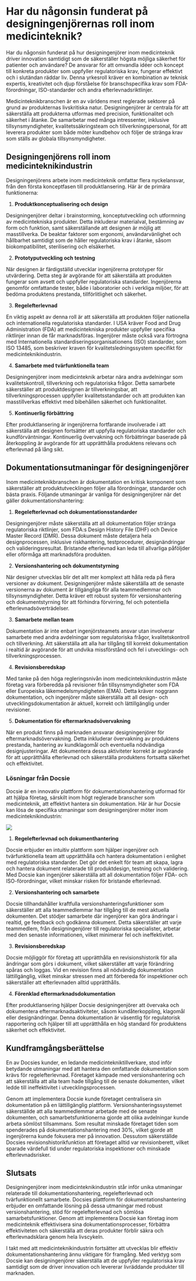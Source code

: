 # Har du någonsin funderat på designingenjörernas roll inom medicinteknik?

Har du någonsin funderat på hur designingenjörer inom medicinteknik driver innovation samtidigt som de säkerställer högsta möjliga säkerhet för patienter och användare? De ansvarar för att omvandla idéer och koncept till konkreta produkter som uppfyller regulatoriska krav, fungerar effektivt och i slutändan räddar liv. Denna yrkesroll kräver en kombination av teknisk expertis, kreativitet och djup förståelse för branschspecifika krav som FDA-förordningar, ISO-standarder och andra efterlevnadsriktlinjer.

Medicinteknikbranschen är en av världens mest reglerade sektorer på grund av produkternas livskritiska natur. Designingenjörer är centrala för att säkerställa att produkterna utformas med precision, funktionalitet och säkerhet i åtanke. De samarbetar med många intressenter, inklusive tillsynsmyndigheter, kvalitetssäkringsteam och tillverkningspersonal, för att leverera produkter som både möter kundbehov och följer de stränga krav som ställs av globala tillsynsmyndigheter.

## Designingenjörens roll inom medicinteknikindustrin

Designingenjörens arbete inom medicinteknik omfattar flera nyckelansvar, från den första konceptfasen till produktlansering. Här är de primära funktionerna:

1. **Produktkonceptualisering och design**

Designingenjörer deltar i brainstorming, konceptutveckling och utformning av medicintekniska produkter. Detta inkluderar materialval, bestämning av form och funktion, samt säkerställande att designen är möjlig att masstillverka. De beaktar faktorer som ergonomi, användarvänlighet och hållbarhet samtidigt som de håller regulatoriska krav i åtanke, såsom biokompatibilitet, sterilisering och elsäkerhet.

2. **Prototyputveckling och testning**

När designen är färdigställd utvecklar ingenjörerna prototyper för utvärdering. Detta steg är avgörande för att säkerställa att produkten fungerar som avsett och uppfyller regulatoriska standarder. Ingenjörerna genomför omfattande tester, både i laboratorier och i verkliga miljöer, för att bedöma produktens prestanda, tillförlitlighet och säkerhet.

3. **Regelefterlevnad**

En viktig aspekt av denna roll är att säkerställa att produkten följer nationella och internationella regulatoriska standarder. I USA kräver Food and Drug Administration (FDA) att medicintekniska produkter uppfyller specifika riktlinjer innan de får marknadsföras. Ingenjörer måste också vara förtrogna med Internationella standardiseringsorganisationens (ISO) standarder, som ISO 13485, som beskriver kraven för kvalitetsledningssystem specifikt för medicinteknikindustrin.

4. **Samarbete med tvärfunktionella team**

Designingenjörer inom medicinteknik arbetar nära andra avdelningar som kvalitetskontroll, tillverkning och regulatoriska frågor. Detta samarbete säkerställer att produktdesignen är tillverkningsbar, att tillverkningsprocessen uppfyller kvalitetsstandarder och att produkten kan masstillverkas effektivt med bibehållen säkerhet och funktionalitet.

5. **Kontinuerlig förbättring**

Efter produktlansering är ingenjörerna fortfarande involverade i att säkerställa att designen fortsätter att uppfylla regulatoriska standarder och kundförväntningar. Kontinuerlig övervakning och förbättringar baserade på återkoppling är avgörande för att upprätthålla produktens relevans och efterlevnad på lång sikt.

## Dokumentationsutmaningar för designingenjörer

Inom medicinteknikbranschen är dokumentation en kritisk komponent som säkerställer att produktutvecklingen följer alla förordningar, standarder och bästa praxis. Följande utmaningar är vanliga för designingenjörer när det gäller dokumentationshantering:

1. **Regelefterlevnad och dokumentationsstandarder**

Designingenjörer måste säkerställa att all dokumentation följer stränga regulatoriska riktlinjer, som FDA:s Design History File (DHF) och Device Master Record (DMR). Dessa dokument måste detaljera hela designprocessen, inklusive riskhantering, testprocedurer, designändringar och valideringsresultat. Bristande efterlevnad kan leda till allvarliga påföljder eller oförmåga att marknadsföra produkten.

2. **Versionshantering och dokumentstyrning**

När designer utvecklas blir det allt mer komplext att hålla reda på flera versioner av dokument. Designingenjörer måste säkerställa att de senaste versionerna av dokument är tillgängliga för alla teammedlemmar och tillsynsmyndigheter. Detta kräver ett robust system för versionshantering och dokumentstyrning för att förhindra förvirring, fel och potentiella efterlevnadsöverträdelser.

3. **Samarbete mellan team**

Dokumentation är inte enbart ingenjörsteamets ansvar utan involverar samarbete med andra avdelningar som regulatoriska frågor, kvalitetskontroll och tillverkning. Att säkerställa att alla har tillgång till korrekt dokumentation i realtid är avgörande för att undvika missförstånd och fel i utvecklings- och tillverkningsprocessen.

4. **Revisionsberedskap**

Med tanke på den höga regleringsnivån inom medicinteknikindustrin måste företag vara förberedda på revisioner från tillsynsmyndigheter som FDA eller Europeiska läkemedelsmyndigheten (EMA). Detta kräver noggrann dokumentation, och ingenjörer måste säkerställa att all design- och utvecklingsdokumentation är aktuell, korrekt och lättillgänglig under revisioner.

5. **Dokumentation för eftermarknadsövervakning**

När en produkt finns på marknaden ansvarar designingenjörer för eftermarknadsövervakning. Detta inkluderar övervakning av produktens prestanda, hantering av kundklagomål och eventuella nödvändiga designjusteringar. Att dokumentera dessa aktiviteter korrekt är avgörande för att upprätthålla efterlevnad och säkerställa produktens fortsatta säkerhet och effektivitet.

### Lösningar från Docsie

Docsie är en innovativ plattform för dokumentationshantering utformad för att hjälpa företag, särskilt inom högt reglerade branscher som medicinteknik, att effektivt hantera sin dokumentation. Här är hur Docsie kan lösa de specifika utmaningar som designingenjörer möter inom medicinteknikindustrin:

![](https://cdn.docsie.io/workspace_PxAvC1Uenuc7ad6H3/doc_wn84Jkoc6hIMTO2eE/file_ldkimrCmSOxjNm5kB/image_e3793660-7aca-486c-fd59-1a8bbecc0b32.jpg)

1. **Regelefterlevnad och dokumenthantering**

Docsie erbjuder en intuitiv plattform som hjälper ingenjörer och tvärfunktionella team att upprätthålla och hantera dokumentation i enlighet med regulatoriska standarder. Det gör det enkelt för team att skapa, lagra och hantera dokument relaterade till produktdesign, testning och validering. Med Docsie kan ingenjörer säkerställa att all dokumentation följer FDA- och ISO-förordningar, vilket minskar risken för bristande efterlevnad.

2. **Versionshantering och samarbete**

Docsie tillhandahåller kraftfulla versionshanteringsfunktioner som säkerställer att alla teammedlemmar har tillgång till de mest aktuella dokumenten. Det stödjer samarbete där ingenjörer kan göra ändringar i realtid, ge feedback och godkänna dokument. Detta säkerställer att varje teammedlem, från designingenjörer till regulatoriska specialister, arbetar med den senaste informationen, vilket minimerar fel och ineffektivitet.

3. **Revisionsberedskap**

Docsie möjliggör för företag att upprätthålla en revisionshistorik för alla ändringar som görs i dokument, vilket säkerställer att varje förändring spåras och loggas. Vid en revision finns all nödvändig dokumentation lättillgänglig, vilket minskar stressen med att förbereda för inspektioner och säkerställer att efterlevnaden alltid upprätthålls.

4. **Förenklad eftermarknadsdokumentation**

Efter produktlansering hjälper Docsie designingenjörer att övervaka och dokumentera eftermarknadsaktiviteter, såsom kundåterkoppling, klagomål eller designändringar. Denna dokumentation är väsentlig för regulatorisk rapportering och hjälper till att upprätthålla en hög standard för produktens säkerhet och effektivitet.

## Kundframgångsberättelse

En av Docsies kunder, en ledande medicintekniktillverkare, stod inför betydande utmaningar med att hantera den omfattande dokumentation som krävs för regelefterlevnad. Företaget kämpade med versionshantering och att säkerställa att alla team hade tillgång till de senaste dokumenten, vilket ledde till ineffektivitet i utvecklingsprocessen.

Genom att implementera Docsie kunde företaget centralisera sin dokumentation på en lättillgänglig plattform. Versionshanteringssystemet säkerställde att alla teammedlemmar arbetade med de senaste dokumenten, och samarbetsfunktionerna gjorde att olika avdelningar kunde arbeta sömlöst tillsammans. Som resultat minskade företaget tiden som spenderades på dokumentationshantering med 30%, vilket gjorde att ingenjörerna kunde fokusera mer på innovation. Dessutom säkerställde Docsies revisionshistorikfunktion att företaget alltid var revisionberett, vilket sparade värdefull tid under regulatoriska inspektioner och minskade efterlevnadsrisker.

## Slutsats

Designingenjörer inom medicinteknikindustrin står inför unika utmaningar relaterade till dokumentationshantering, regelefterlevnad och tvärfunktionellt samarbete. Docsies plattform för dokumentationshantering erbjuder en omfattande lösning på dessa utmaningar med robust versionshantering, stöd för regelefterlevnad och sömlösa samarbetsfunktioner. Genom att implementera Docsie kan företag inom medicinteknik effektivisera sina dokumentationsprocesser, förbättra effektiviteten och säkerställa att deras produkter förblir säkra och efterlevnadsklara genom hela livscykeln.

I takt med att medicinteknikindustrin fortsätter att utvecklas blir effektiv dokumentationshantering ännu viktigare för framgång. Med verktyg som Docsie kan designingenjörer säkerställa att de uppfyller regulatoriska krav samtidigt som de driver innovation och levererar livräddande produkter till marknaden.